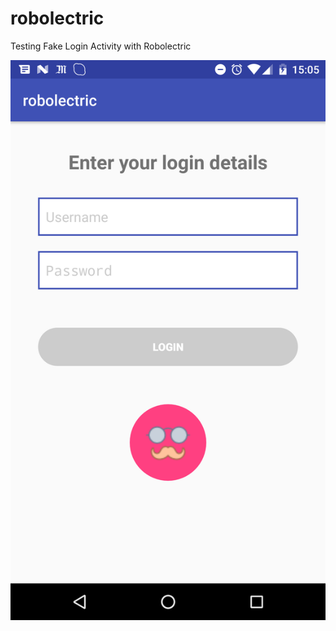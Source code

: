 # robolectric

Testing Fake Login Activity with Robolectric

![Alt text](https://github.com/Alex-DG/robolectric/blob/master/screenshots/loginActivity.png)
